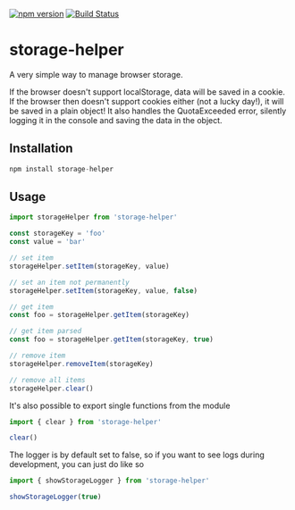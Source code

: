 [![npm version](https://badge.fury.io/js/storage-helper.svg)](https://badge.fury.io/js/storage-helper) [![Build Status](https://travis-ci.org/MatteoGabriele/storage-helper.svg?branch=master)](https://travis-ci.org/MatteoGabriele/storage-helper)

# storage-helper
A very simple way to manage browser storage.

If the browser doesn't support localStorage, data will be saved in a cookie.
If the browser then doesn't support cookies either (not a lucky day!), it will be saved in a plain object!
It also handles the QuotaExceeded error, silently logging it in the console and saving the data in the object.

## Installation
```js
npm install storage-helper
```
## Usage

``` js
import storageHelper from 'storage-helper'

const storageKey = 'foo'
const value = 'bar'

// set item
storageHelper.setItem(storageKey, value)

// set an item not permanently  
storageHelper.setItem(storageKey, value, false)

// get item
const foo = storageHelper.getItem(storageKey)

// get item parsed
const foo = storageHelper.getItem(storageKey, true)

// remove item
storageHelper.removeItem(storageKey)

// remove all items
storageHelper.clear()
```

It's also possible to export single functions from the module
```js
import { clear } from 'storage-helper'

clear()
```

The logger is by default set to false, so if you want to see logs during development,
you can just do like so
```js
import { showStorageLogger } from 'storage-helper'

showStorageLogger(true)
```
